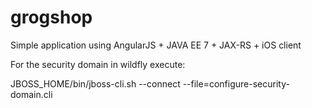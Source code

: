 grogshop
========

Simple application using AngularJS + JAVA EE 7 + JAX-RS + iOS client


For the security domain in wildfly execute: 

JBOSS_HOME/bin/jboss-cli.sh --connect --file=configure-security-domain.cli
